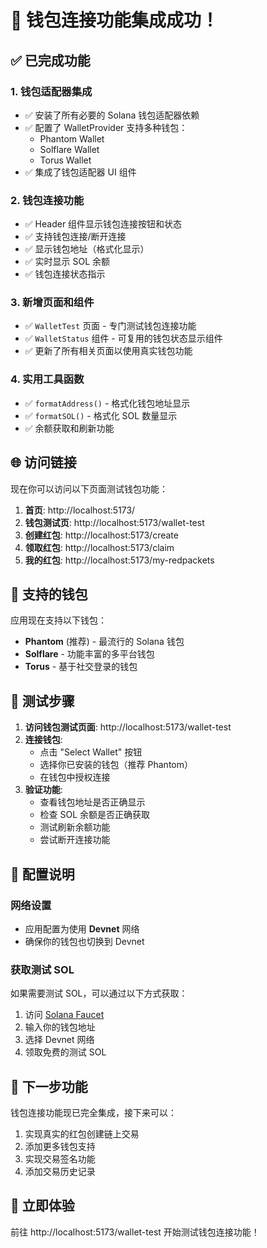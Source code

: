# 🎉 钱包连接功能集成成功！

## ✅ 已完成功能

### 1. 钱包适配器集成
- ✅ 安装了所有必要的 Solana 钱包适配器依赖
- ✅ 配置了 WalletProvider 支持多种钱包：
  - Phantom Wallet
  - Solflare Wallet
  - Torus Wallet
- ✅ 集成了钱包适配器 UI 组件

### 2. 钱包连接功能
- ✅ Header 组件显示钱包连接按钮和状态
- ✅ 支持钱包连接/断开连接
- ✅ 显示钱包地址（格式化显示）
- ✅ 实时显示 SOL 余额
- ✅ 钱包连接状态指示

### 3. 新增页面和组件
- ✅ `WalletTest` 页面 - 专门测试钱包连接功能
- ✅ `WalletStatus` 组件 - 可复用的钱包状态显示组件
- ✅ 更新了所有相关页面以使用真实钱包功能

### 4. 实用工具函数
- ✅ `formatAddress()` - 格式化钱包地址显示
- ✅ `formatSOL()` - 格式化 SOL 数量显示
- ✅ 余额获取和刷新功能

## 🌐 访问链接

现在你可以访问以下页面测试钱包功能：

1. **首页**: http://localhost:5173/
2. **钱包测试页**: http://localhost:5173/wallet-test
3. **创建红包**: http://localhost:5173/create
4. **领取红包**: http://localhost:5173/claim
5. **我的红包**: http://localhost:5173/my-redpackets

## 📱 支持的钱包

应用现在支持以下钱包：
- **Phantom** (推荐) - 最流行的 Solana 钱包
- **Solflare** - 功能丰富的多平台钱包
- **Torus** - 基于社交登录的钱包

## 🧪 测试步骤

1. **访问钱包测试页面**: http://localhost:5173/wallet-test
2. **连接钱包**:
   - 点击 "Select Wallet" 按钮
   - 选择你已安装的钱包（推荐 Phantom）
   - 在钱包中授权连接
3. **验证功能**:
   - 查看钱包地址是否正确显示
   - 检查 SOL 余额是否正确获取
   - 测试刷新余额功能
   - 尝试断开连接功能

## 🔧 配置说明

### 网络设置
- 应用配置为使用 **Devnet** 网络
- 确保你的钱包也切换到 Devnet

### 获取测试 SOL
如果需要测试 SOL，可以通过以下方式获取：
1. 访问 [Solana Faucet](https://faucet.solana.com/)
2. 输入你的钱包地址
3. 选择 Devnet 网络
4. 领取免费的测试 SOL

## 🎯 下一步功能

钱包连接功能现已完全集成，接下来可以：
1. 实现真实的红包创建链上交易
2. 添加更多钱包支持
3. 实现交易签名功能
4. 添加交易历史记录

## 🚀 立即体验

前往 http://localhost:5173/wallet-test 开始测试钱包连接功能！ 